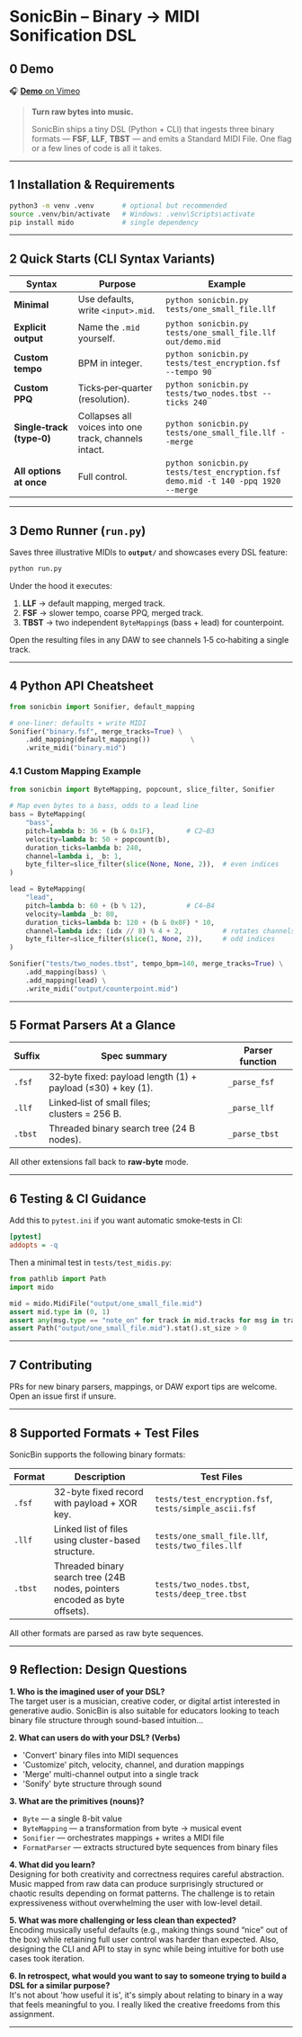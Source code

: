 # SonicBin – Binary → MIDI Sonification DSL

## 0 Demo
🎧 [**Demo** on Vimeo](https://vimeo.com/1082456060?share=copy)

> **Turn raw bytes into music.**
>
> SonicBin ships a tiny DSL (Python + CLI) that ingests three binary formats — **FSF**, **LLF**, **TBST** — and emits a Standard MIDI File. One flag or a few lines of code is all it takes.

---

## 1 Installation & Requirements

```bash
python3 -m venv .venv       # optional but recommended
source .venv/bin/activate   # Windows: .venv\Scripts\activate
pip install mido            # single dependency
```

---

## 2 Quick Starts (CLI Syntax Variants)

| Syntax | Purpose | Example |
|--------|---------|---------|
| **Minimal** | Use defaults, write `<input>.mid`. | `python sonicbin.py tests/one_small_file.llf` |
| **Explicit output** | Name the `.mid` yourself. | `python sonicbin.py tests/one_small_file.llf out/demo.mid` |
| **Custom tempo** | BPM in integer. | `python sonicbin.py tests/test_encryption.fsf --tempo 90` |
| **Custom PPQ** | Ticks‑per‑quarter (resolution). | `python sonicbin.py tests/two_nodes.tbst --ticks 240` |
| **Single‑track (type‑0)** | Collapses all voices into one track, channels intact. | `python sonicbin.py tests/one_small_file.llf --merge` |
| **All options at once** | Full control. | `python sonicbin.py tests/test_encryption.fsf demo.mid -t 140 -ppq 1920 --merge` |

---

## 3 Demo Runner (`run.py`)

Saves three illustrative MIDIs to **`output/`** and showcases every DSL feature:

```bash
python run.py
```

Under the hood it executes:

1. **LLF** → default mapping, merged track.  
2. **FSF** → slower tempo, coarse PPQ, merged track.  
3. **TBST** → two independent `ByteMapping`s (bass + lead) for counterpoint.

Open the resulting files in any DAW to see channels 1‑5 co‑habiting a single track.

---

## 4 Python API Cheatsheet

```python
from sonicbin import Sonifier, default_mapping

# one‑liner: defaults + write MIDI
Sonifier("binary.fsf", merge_tracks=True) \
    .add_mapping(default_mapping())          \
    .write_midi("binary.mid")
```

### 4.1 Custom Mapping Example

```python
from sonicbin import ByteMapping, popcount, slice_filter, Sonifier

# Map even bytes to a bass, odds to a lead line
bass = ByteMapping(
    "bass",
    pitch=lambda b: 36 + (b & 0x1F),        # C2–B3
    velocity=lambda b: 50 + popcount(b),
    duration_ticks=lambda b: 240,
    channel=lambda i, _b: 1,
    byte_filter=slice_filter(slice(None, None, 2)),  # even indices
)

lead = ByteMapping(
    "lead",
    pitch=lambda b: 60 + (b % 12),          # C4–B4
    velocity=lambda _b: 80,
    duration_ticks=lambda b: 120 + (b & 0x0F) * 10,
    channel=lambda idx: (idx // 8) % 4 + 2,          # rotates channels 2‑5
    byte_filter=slice_filter(slice(1, None, 2)),     # odd indices
)

Sonifier("tests/two_nodes.tbst", tempo_bpm=140, merge_tracks=True) \
    .add_mapping(bass) \
    .add_mapping(lead) \
    .write_midi("output/counterpoint.mid")
```

---

## 5 Format Parsers At a Glance

| Suffix | Spec summary | Parser function |
|--------|--------------|-----------------|
| `.fsf` | 32‑byte fixed: payload length (1) + payload (≤30) + key (1). | `_parse_fsf` |
| `.llf` | Linked‑list of small files; clusters = 256 B. | `_parse_llf` |
| `.tbst` | Threaded binary search tree (24 B nodes). | `_parse_tbst` |

All other extensions fall back to **raw‑byte** mode.

---

## 6 Testing & CI Guidance

Add this to `pytest.ini` if you want automatic smoke‑tests in CI:

```ini
[pytest]
addopts = -q
```

Then a minimal test in `tests/test_midis.py`:

```python
from pathlib import Path
import mido

mid = mido.MidiFile("output/one_small_file.mid")
assert mid.type in (0, 1)
assert any(msg.type == "note_on" for track in mid.tracks for msg in track)
assert Path("output/one_small_file.mid").stat().st_size > 0
```

---

## 7 Contributing

PRs for new binary parsers, mappings, or DAW export tips are welcome. Open an issue first if unsure.


---

## 8 Supported Formats + Test Files

SonicBin supports the following binary formats:

| Format | Description | Test Files |
|--------|-------------|------------|
| `.fsf` | 32-byte fixed record with payload + XOR key. | `tests/test_encryption.fsf`, `tests/simple_ascii.fsf` |
| `.llf` | Linked list of files using cluster-based structure. | `tests/one_small_file.llf`, `tests/two_files.llf` |
| `.tbst` | Threaded binary search tree (24B nodes, pointers encoded as byte offsets). | `tests/two_nodes.tbst`, `tests/deep_tree.tbst` |

All other formats are parsed as raw byte sequences.

---

## 9 Reflection: Design Questions

**1. Who is the imagined user of your DSL?**  
The target user is a musician, creative coder, or digital artist interested in generative audio. SonicBin is also suitable for educators looking to teach binary file structure through sound-based intuition...

**2. What can users do with your DSL? (Verbs)**  
- 'Convert' binary files into MIDI sequences  
- 'Customize' pitch, velocity, channel, and duration mappings  
- 'Merge' multi-channel output into a single track  
- 'Sonify' byte structure through sound  

**3. What are the primitives (nouns)?**  
- `Byte` — a single 8-bit value  
- `ByteMapping` — a transformation from byte → musical event  
- `Sonifier` — orchestrates mappings + writes a MIDI file  
- `FormatParser` — extracts structured byte sequences from binary files

**4. What did you learn?**  
Designing for both creativity and correctness requires careful abstraction. Music mapped from raw data can produce surprisingly structured or chaotic results depending on format patterns. The challenge is to retain expressiveness without overwhelming the user with low-level detail.

**5. What was more challenging or less clean than expected?**  
Encoding musically useful defaults (e.g., making things sound “nice” out of the box) while retaining full user control was harder than expected. Also, designing the CLI and API to stay in sync while being intuitive for both use cases took iteration.

**6. In retrospect, what would you want to say to someone trying to build a DSL for a similar purpose?**  
It's not about 'how useful it is', it's simply about relating to binary in a way that feels meaningful to you. I really liked the creative freedoms from this assignment.

---


